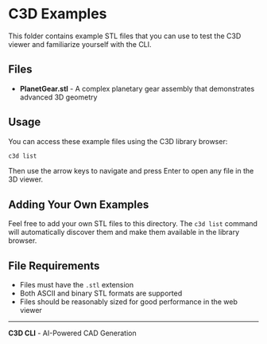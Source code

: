# C3D Examples

This folder contains example STL files that you can use to test the C3D viewer and familiarize yourself with the CLI.

## Files

- **PlanetGear.stl** - A complex planetary gear assembly that demonstrates advanced 3D geometry

## Usage

You can access these example files using the C3D library browser:

```bash
c3d list
```

Then use the arrow keys to navigate and press Enter to open any file in the 3D viewer.

## Adding Your Own Examples

Feel free to add your own STL files to this directory. The `c3d list` command will automatically discover them and make them available in the library browser.

## File Requirements

- Files must have the `.stl` extension
- Both ASCII and binary STL formats are supported
- Files should be reasonably sized for good performance in the web viewer

---

**C3D CLI** - AI-Powered CAD Generation